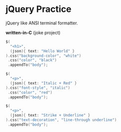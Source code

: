 # jQuery Practice

jQuery like ANSI terminal formatter.


**written-in-C** (joke project)

```c
$(
  "<h1>",
  (json){ text: "Hello World" }
).css("background-color", "white")
 .css("color", "black")
 .appendTo("body");

$(
  "<p>",
  (json){ text: "Italic + Red" }
).css("font-style", "italic")
 .css("color", "red")
 .appendTo("body");

$(
  "<p>",
  (json){ text: "Strike + Underline" }
).css("text-decoration", "line-through underline")
 .appendTo("body");
```
